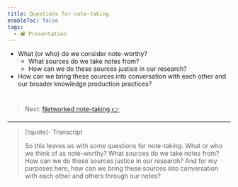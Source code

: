 ```yaml
---
title: Questions for note-taking
enableToc: false
tags:
  - 📽️ Presentation
---
```


* What (or who) do we consider note-worthy?
  * What sources do we take notes from?
  * How can we do these sources justice in our research?
* How can we bring these sources into conversation with each other and our broader knowledge production practices?

# 

 > 
 > Next: [Networked note-taking 👉](Networked%20note-taking.md)

---

 > 
 > \[!quote\]- Transcript
 > 
 > So this leaves us with some questions for note-taking. What or who we think of as note-worthy? What sources do we take notes from? How can we do these sources justice in our research? And for my purposes here, how can we bring these sources into conversation with each other and others through our notes?
